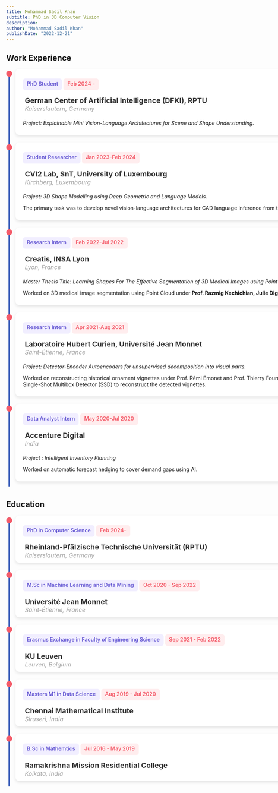 ```yaml
---
title: Mohammad Sadil Khan
subtitle: PhD in 3D Computer Vision
description: 
author: "Mohammad Sadil Khan"
publishDate: "2022-12-21"
---
```


<style>
    ul {
  list-style: none;
  margin: 0;
  padding: 0;
  position: relative;

}

ul:before {
  content: "";
  display: inline-block;
  width: 4px;
  background-color: #4062BB;
  position: absolute;
  left: 6px;
  top: 5px;
  height: calc(100% - 10px);
}




li {

  position: relative;
  padding-left: 25px;
  margin-bottom: auto;
  padding-bottom:20px;
}

li:before {
  content: "";
  display: inline-block;
  width: 16px;
  height: 16px;
  background-color: #F45B69;
  position: absolute;
  left: 0;
  top: 5px;
  border-radius: 10px;
}



.card {
width: 200%;
      background-color: #fff; /* Adjust as needed */
      padding: 5px;
      padding-top: 10px;
      padding-bottom: 10px;
      padding-left: 20px;
      padding-right:20px;
      border-radius: 10px;
      box-shadow: 0 4px 8px rgba(0, 0, 0, 0.1); /* Add shadow as needed */
    }
    
@media only screen and (max-width: 768px) {
  .card {
    width: 100%;
  }
}
    
    
    
.tag {
		display: inline-block;
		background-color: #f1eeff;
	  color: #6558d3;
		font-weight: 600;
		font-size: 0.875rem;
		padding: 0.5em 0.75em;
		padding-bottom: 10px;
		line-height: 1;
		border-radius: 6px;
		& + * {
			margin-top: 1rem;
			
		}
	}
	
	.tag_date {
		display: inline-block;
		background-color: #FFEDEE;
	  color: #F45B69;
		font-weight: 600;
		font-size: 0.875rem;
		padding: 0.5em 0.75em;
		padding-bottom: 10px;
		line-height: 1;
		border-radius: 6px;
		& + * {
			margin-top: 1rem;
			
		}
	}
		.button {
		font: inherit;
		line-height: 1;
		background-color: #fff;
		border: 2px solid #6558d3;
		color: #6558d3;
		padding: 0.5em 1em;
		border-radius: 6px;
		font-weight: 500;
		display: inline-flex;
		align-items: center;
		justify-content: space-between;
		gap: 0.5rem;
		&:hover,
		&:focus {
			background-color: #6558d3;
			color: var(--c-white);
		}
	}
	
	.card h4 {
      font-size: 1.2rem;
      color: #333;
      margin: 0;
      padding-left: 5px;
    }
    .loc {
      font-size: 1rem;
      margin: 0;
      padding-left: 5px;
        font-style: italic; /* Italicize the text */
    }
    
  .info {
		color: #a0a0a0;
		& + * {
			margin-top: 1.25rem;
		}
	}
	.dark-mode .card {
  background-color: #1f1f1f;
}
	</style>
<body>
<h2> Work Experience </h2>
  <ul>
  <!-- Another Item -->
    <li>
    <div class="card">
		<span class="tag">PhD Student</span>
		<span class="tag_date">Feb 2024 -</span>
		<div class="info">
        <h4>German Center of Artificial Intelligence (DFKI), RPTU</h4>
        <span class="loc">Kaiserslautern, Germany</span>
        </div>
        <p style="font-style:italic">
        Project: Explainable Mini Vision-Language Architectures for Scene and Shape Understanding.</p>
<!--        <p> The primary task is to develop novel vision-language architectures for CAD language inference from the point cloud.
        </p>-->
    </div>
    </li>
  <!-- One Item -->
  <li>
    <div class="card">
		<span class="tag">Student Researcher</span>
		<span class="tag_date">Jan 2023-Feb 2024</span>
		<div class="info">
        <h4>CVI2 Lab, SnT, University of Luxembourg</h4>
        <span class="loc">Kirchberg, Luxembourg</span>
        </div>
        <p style="font-style:italic">
        Project: 3D Shape Modelling using Deep Geometric and Language Models.</p>
        <p> The primary task was to develop novel vision-language architectures for CAD language inference from the point cloud.
        </p>
    </div>
    </li>
    <!-- Another Item -->
    <li>
    <div class="card">
		<span class="tag">Research Intern</span>
		<span class="tag_date">Feb 2022-Jul 2022</span>
		<div class="info">
        <h4>Creatis, INSA Lyon</h4>
        <span class="loc">Lyon, France</span>
        </div>
        <p style="font-style:italic">
        Master Thesis Title: Learning Shapes For The Effective Segmentation of 3D Medical Images using Point Cloud.</p>
        <p> Worked on 3D medical image segmentation using Point Cloud under <b>Prof. Razmig Kechichian, Julie Digne, and Sebastien Valette.</b>
        </p>
    </div>
    </li>
    <!-- Another Item -->
    <li>
    <div class="card">
		<span class="tag">Research Intern</span>
		<span class="tag_date">Apr 2021-Aug 2021</span>
		<div class="info">
        <h4>Laboratoire Hubert Curien, Université Jean Monnet</h4>
        <span class="loc">Saint-Étienne, France</span>
        </div>
        <p style="font-style:italic">
        Project: Detector-Encoder Autoencoders for unsupervised decomposition into visual parts.</p>
        <p> Worked on reconstructing historical ornament vignettes under Prof. Rémi Emonet and Prof. Thierry Fournel. The primary task was to modify the Single-Shot Multibox Detector (SSD) to reconstruct the detected vignettes. 
        </p>
    </div>
    </li>
     <!-- Another Item -->
    <li>
    <div class="card">
		<span class="tag">Data Analyst Intern</span>
		<span class="tag_date">May 2020-Jul 2020</span>
		<div class="info">
        <h4>Accenture Digital</h4>
        <span class="loc">India</span>
        </div>
        <p style="font-style:italic">
         Project : Intelligent Inventory Planning</p>
        <p> Worked on automatic forecast hedging to cover demand gaps using AI.
        </p>
    </div>
    </li>
  </ul>
  <!-- Education -->
<h2> Education </h2>
<ul>
  <!-- First Item -->
    <li>
    <div class="card">
		<span class="tag">PhD in Computer Science</span>
		<span class="tag_date">Feb 2024-</span>
		<div class="info">
        <h4>Rheinland-Pfälzische Technische Universität (RPTU)</h4>
        <span class="loc"> Kaiserslautern, Germany</span>
        </div>
    </div>
    </li>
    <!-- Second Item -->
   <li>
    <div class="card">
		<span class="tag">M.Sc in Machine Learning and Data Mining</span>
		<span class="tag_date">Oct 2020 - Sep 2022</span>
		<div class="info">
        <h4>Université Jean Monnet</h4>
        <span class="loc"> Saint-Étienne, France</span>
        </div>
    </div>
    </li>
        <li>
    <div class="card">
		<span class="tag">Erasmus Exchange in Faculty of Engineering Science</span>
		<span class="tag_date">Sep 2021 - Feb 2022</span>
		<div class="info">
        <h4>KU Leuven</h4>
        <span class="loc"> Leuven, Belgium</span>
        </div>
    </div>
    </li>
    <li>
    <div class="card">
		<span class="tag">Masters M1 in Data Science</span>
		<span class="tag_date">Aug 2019 - Jul 2020</span>
		<div class="info">
        <h4>Chennai Mathematical Institute</h4>
        <span class="loc">Siruseri, India</span>
        </div>
    </div>
    </li>
    <li>
    <div class="card">
		<span class="tag">B.Sc in Mathemtics</span>
		<span class="tag_date">Jul 2016 - May 2019</span>
		<div class="info">
        <h4>Ramakrishna Mission Residential College</h4>
        <span class="loc">Kolkata, India</span>
        </div>
    </div>
    </li>
  </ul>
</body>


